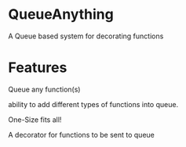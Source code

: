 QueueAnything
=============

A Queue based system for decorating functions

Features
========

Queue any function(s)

ability to add different types of functions into queue.

One-Size fits all!

A decorator for functions to be sent to queue


